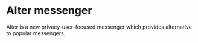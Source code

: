 # Alter messenger
Alter is a new privacy-user-focused messenger which provides alternative to popular messengers.
